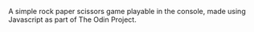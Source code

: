 A simple rock paper scissors game playable in the console, made using Javascript as part of The Odin Project.